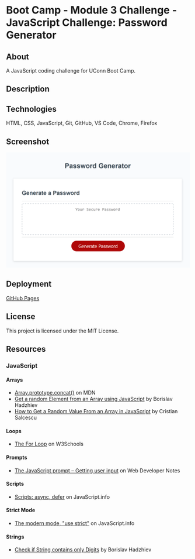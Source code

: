 # Boot Camp - Module 3 Challenge - JavaScript Challenge: Password Generator

## About

A JavaScript coding challenge for UConn Boot Camp.

## Description

## Technologies

HTML, CSS, JavaScript, Git, GitHub, VS Code, Chrome, Firefox

## Screenshot

![README Screenshot](assets/images/readme-screenshot.png)

## Deployment

[GitHub Pages](https://kkarrwrites.github.io/boot-camp-module-03-challenge/)

## License

This project is licensed under the MIT License.

## Resources

### JavaScript

#### Arrays

- [Array.prototype.concat()](https://developer.mozilla.org/en-US/docs/Web/JavaScript/Reference/Global_Objects/Array/concat) on MDN
- [Get a random Element from an Array using JavaScript](https://bobbyhadz.com/blog/javascript-get-random-element-from-array) by Borislav Hadzhiev
- [How to Get a Random Value From an Array in JavaScript](https://medium.com/programming-essentials/how-to-get-a-random-value-from-an-array-e6c6958403df) by Cristian Salcescu

#### Loops

- [The For Loop](https://www.w3schools.com/js/js_loop_for.asp) on W3Schools

#### Prompts

- [The JavaScript prompt – Getting user input](https://www.webdevelopersnotes.com/the-javascript-prompt-getting-user-input) on Web Developer Notes

#### Scripts

- [Scripts: async, defer](https://javascript.info/script-async-defer) on JavaScript.info

#### Strict Mode

- [The modern mode, "use strict"](https://javascript.info/strict-mode) on JavaScript.info

#### Strings

- [Check if String contains only Digits](https://bobbyhadz.com/blog/javascript-check-if-string-contains-only-digits) by Borislav Hadzhiev
